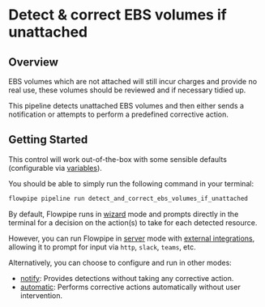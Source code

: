 # Detect & correct EBS volumes if unattached

## Overview

EBS volumes which are not attached will still incur charges and provide no real use, these volumes should be reviewed and if necessary tidied up.

This pipeline detects unattached EBS volumes and then either sends a notification or attempts to perform a predefined corrective action.

## Getting Started

This control will work out-of-the-box with some sensible defaults (configurable via [variables](https://flowpipe.io/docs/build/mod-variables)).

You should be able to simply run the following command in your terminal:
```sh
flowpipe pipeline run detect_and_correct_ebs_volumes_if_unattached
```

By default, Flowpipe runs in [wizard](https://hub.flowpipe.io/mods/turbot/aws_thrifty#wizard) mode and prompts directly in the terminal for a decision on the action(s) to take for each detected resource.

However, you can run Flowpipe in [server](https://flowpipe.io/docs/run/server) mode with [external integrations](https://flowpipe.io/docs/build/input#create-an-integration), allowing it to prompt for input via `http`, `slack`, `teams`, etc.

Alternatively, you can choose to configure and run in other modes:
* [notify](https://hub.flowpipe.io/mods/turbot/aws_thrifty#notify): Provides detections without taking any corrective action.
* [automatic](https://hub.flowpipe.io/mods/turbot/aws_thrifty#automatic): Performs corrective actions automatically without user intervention.